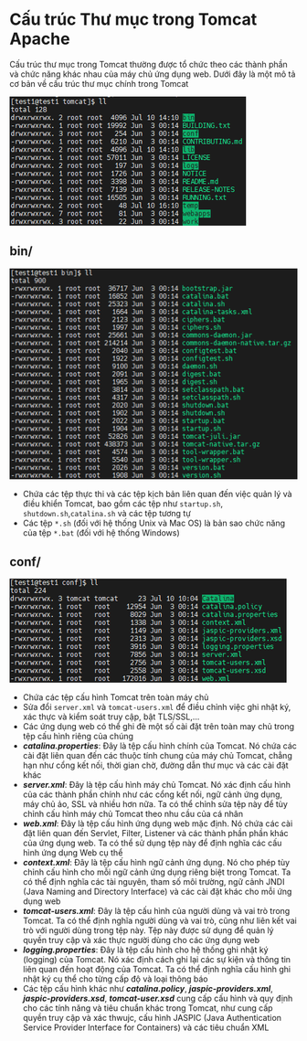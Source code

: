 # Cấu trúc Thư mục trong Tomcat Apache

Cấu trúc thư mục trong Tomcat thường được tổ chức theo các thành phần và chức năng khác nhau của máy chủ ứng dụng web. Dưới đây là một mô tả cơ bản về cấu trúc thư mục chính trong Tomcat

![img](./imgs/tomcat6.png)

## bin/

![img](./imgs/tomcat7.png)

- Chứa các tệp thực thi và các tệp kịch bản liên quan đến việc quản lý và điều khiển Tomcat, bao gồm các tệp như `startup.sh`, `shutdown.sh`,`catalina.sh` và các tệp tương tự
- Các tệp `*.sh` (đối với hệ thống Unix và Mac OS) là bản sao chức năng của tệp `*.bat` (đối với hệ thống Windows)

## conf/

![img](./imgs/tomcat8.png)

- Chứa các tệp cấu hình Tomcat trên toàn máy chủ
- Sửa đổi `server.xml` và `tomcat-users.xml` để điều chỉnh việc ghi nhật ký, xác thực và kiểm soát truy cập, bật TLS/SSL,...
- Các ứng dụng web có thể ghi đè một số cài đặt trên toàn may chủ trong tệp cấu hình riêng của chúng
- ***catalina.properties***: Đây là tệp cấu hình chính của Tomcat. Nó chứa các cài đặt liên quan đến các thuộc tính chung của máy chủ Tomcat, chẳng hạn như cổng kết nối, thời gian chờ, đường dẫn thư mục và các cài đặt khác
- ***server.xml***: Đây là tệp cấu hình máy chủ Tomcat. Nó xác định cấu hình của các thành phần chính như các cổng kết nối, ngữ cảnh ứng dụng, máy chủ ảo, SSL và nhiều hơn nữa. Ta có thể chỉnh sửa tệp này để tùy chỉnh cấu hình máy chủ Tomcat theo nhu cầu của cá nhân
- ***web.xml***: Đây là tệp cấu hình ứng dụng web mặc định. Nó chứa các cài đặt liên quan đến Servlet, Filter, Listener và các thành phần phần khác của ứng dụng web. Ta có thể sử dụng tệp này để định nghĩa các cấu hình ứng dụng Web cụ thể
- ***context.xml***: Đây là tệp cấu hình ngữ cảnh ứng dụng. Nó cho phép tùy chỉnh cấu hình cho mỗi ngữ cảnh ứng dụng riêng biệt trong Tomcat. Ta có thể định nghĩa các tài nguyên, tham số môi trường, ngữ cảnh JNDI (Java Naming and Directory Interface)  và các cài đặt khác cho mỗi ứng dụng web
- ***tomcat-users.xml***: Đây là tệp cấu hình của người dùng và vai trò trong Tomcat. Ta có thể định nghĩa người dùng và vai trò, cũng như liên kết vai trò với người dùng trong tệp này. Tệp này được sử dụng để quản lý quyền truy cập và xác thực người dùng cho các ứng dụng web
- ***logging.properties***: Đây là tệp cấu hình cho hệ thống ghi nhật ký (logging) của Tomcat. Nó xác định cách ghi lại các sự kiện và thông tin liên quan đến hoạt động của Tomcat. Ta có thể định nghĩa cấu hình ghi nhật ký cụ thể cho từng cấp độ và loại thông báo 
- Các tệp cấu hình khác như ***catalina.policy***, ***jaspic-providers.xml***, ***jaspic-providers.xsd***, ***tomcat-user.xsd*** cung cấp cấu hình và quy định cho các tính năng và tiêu chuẩn khác trong Tomcat, như cung cấp quyền truy cập và xác thwujc, cấu hình JASPIC (Java Authentication Service Provider Interface for Containers) và các tiêu chuẩn XML